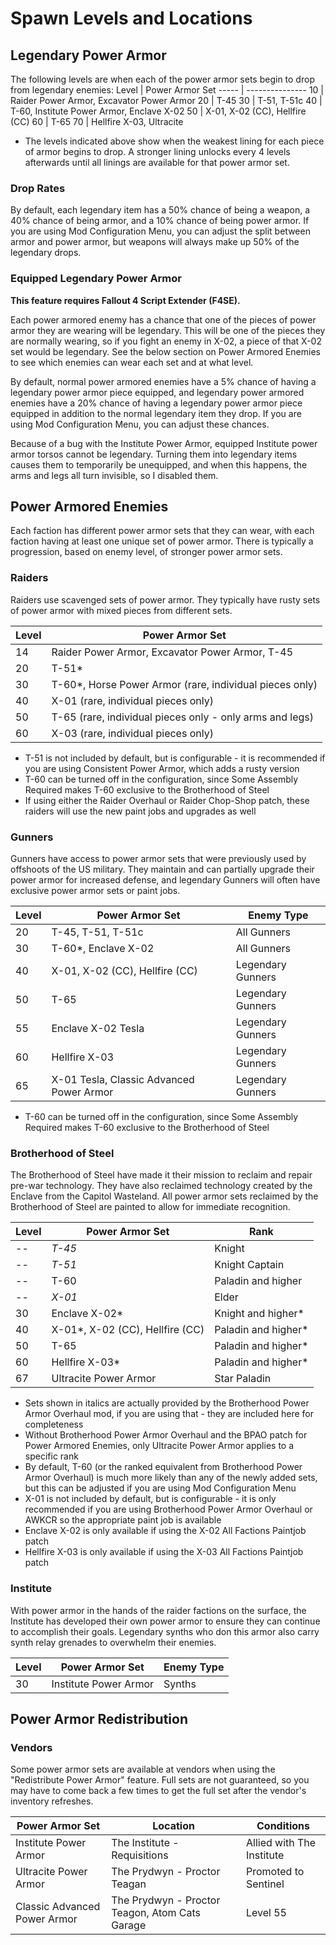 # Spawn Levels and Locations

## Legendary Power Armor
The following levels are when each of the power armor sets begin to drop from legendary enemies:
Level | Power Armor Set
----- | ---------------
10    | Raider Power Armor, Excavator Power Armor
20    | T-45
30    | T-51, T-51c
40    | T-60, Institute Power Armor, Enclave X-02
50    | X-01, X-02 (CC), Hellfire (CC)
60    | T-65
70    | Hellfire X-03, Ultracite

* The levels indicated above show when the weakest lining for each piece of armor begins to drop. A stronger lining unlocks every 4 levels afterwards until all linings are available for that power armor set.

### Drop Rates
By default, each legendary item has a 50% chance of being a weapon, a 40% chance of being armor, and a 10% chance of being power armor. If you are using Mod Configuration Menu, you can adjust the split between armor and power armor, but weapons will always make up 50% of the legendary drops.

### Equipped Legendary Power Armor

**This feature requires Fallout 4 Script Extender (F4SE).**

Each power armored enemy has a chance that one of the pieces of power armor they are wearing will be legendary. This will be one of the pieces they are normally wearing, so if you fight an enemy in X-02, a piece of that X-02 set would be legendary. See the below section on Power Armored Enemies to see which enemies can wear each set and at what level.

By default, normal power armored enemies have a 5% chance of having a legendary power armor piece equipped, and legendary power armored enemies have a 20% chance of having a legendary power armor piece equipped in addition to the normal legendary item they drop. If you are using Mod Configuration Menu, you can adjust these chances.

Because of a bug with the Institute Power Armor, equipped Institute power armor torsos cannot be legendary. Turning them into legendary items causes them to temporarily be unequipped, and when this happens, the arms and legs all turn invisible, so I disabled them. 

## Power Armored Enemies
Each faction has different power armor sets that they can wear, with each faction having at least one unique set of power armor. There is typically a progression, based on enemy level, of stronger power armor sets.

### Raiders
Raiders use scavenged sets of power armor. They typically have rusty sets of power armor with mixed pieces from different sets.

Level | Power Armor Set
----- | ---------------
14    | Raider Power Armor, Excavator Power Armor, T-45
20    | T-51*
30    | T-60*, Horse Power Armor (rare, individual pieces only)
40    | X-01 (rare, individual pieces only)
50    | T-65 (rare, individual pieces only - only arms and legs)
60    | X-03 (rare, individual pieces only)

* T-51 is not included by default, but is configurable - it is recommended if you are using Consistent Power Armor, which adds a rusty version
* T-60 can be turned off in the configuration, since Some Assembly Required makes T-60 exclusive to the Brotherhood of Steel
* If using either the Raider Overhaul or Raider Chop-Shop patch, these raiders will use the new paint jobs and upgrades as well

### Gunners
Gunners have access to power armor sets that were previously used by offshoots of the US military. They maintain and can partially upgrade their power armor for increased defense, and legendary Gunners will often have exclusive power armor sets or paint jobs.

Level | Power Armor Set                          | Enemy Type
----- | ---------------------------------------- | ----------
20    | T-45, T-51, T-51c                        | All Gunners
30    | T-60*, Enclave X-02                      | All Gunners
40    | X-01, X-02 (CC), Hellfire (CC)           | Legendary Gunners
50    | T-65                                     | Legendary Gunners
55    | Enclave X-02 Tesla                       | Legendary Gunners
60    | Hellfire X-03                            | Legendary Gunners
65    | X-01 Tesla, Classic Advanced Power Armor | Legendary Gunners

* T-60 can be turned off in the configuration, since Some Assembly Required makes T-60 exclusive to the Brotherhood of Steel

### Brotherhood of Steel
The Brotherhood of Steel have made it their mission to reclaim and repair pre-war technology. They have also reclaimed technology created by the Enclave from the Capitol Wasteland. All power armor sets reclaimed by the Brotherhood of Steel are painted to allow for immediate recognition.

Level | Power Armor Set                 | Rank
----- | ------------------------------- | ------------
--    | _T-45_                          | Knight
--    | _T-51_                          | Knight Captain
--    | T-60                            | Paladin and higher
--    | _X-01_                          | Elder
30    | Enclave X-02*                   | Knight and higher*
40    | X-01*, X-02 (CC), Hellfire (CC) | Paladin and higher*
50    | T-65                            | Paladin and higher*
60    | Hellfire X-03*                  | Paladin and higher*
67    | Ultracite Power Armor           | Star Paladin

* Sets shown in italics are actually provided by the Brotherhood Power Armor Overhaul mod, if you are using that - they are included here for completeness
* Without Brotherhood Power Armor Overhaul and the BPAO patch for Power Armored Enemies, only Ultracite Power Armor applies to a specific rank
* By default, T-60 (or the ranked equivalent from Brotherhood Power Armor Overhaul) is much more likely than any of the newly added sets, but this can be adjusted if you are using Mod Configuration Menu
* X-01 is not included by default, but is configurable - it is only recommended if you are using Brotherhood Power Armor Overhaul or AWKCR so the appropriate paint job is available
* Enclave X-02 is only available if using the X-02 All Factions Paintjob patch
* Hellfire X-03 is only available if using the X-03 All Factions Paintjob patch

### Institute
With power armor in the hands of the raider factions on the surface, the Institute has developed their own power armor to ensure they can continue to accomplish their goals. Legendary synths who don this armor also carry synth relay grenades to overwhelm their enemies.

Level | Power Armor Set       | Enemy Type
----- | --------------------- | ----------
30    | Institute Power Armor | Synths

## Power Armor Redistribution

### Vendors

Some power armor sets are available at vendors when using the "Redistribute Power Armor" feature. Full sets are not guaranteed, so you may have to come back a few times to get the full set after the vendor's inventory refreshes.

Power Armor Set              | Location                                       | Conditions
---------------------------- | ---------------------------------------------- | ----------
Institute Power Armor        | The Institute - Requisitions                   | Allied with The Institute
Ultracite Power Armor        | The Prydwyn - Proctor Teagan                   | Promoted to Sentinel
Classic Advanced Power Armor | The Prydwyn - Proctor Teagon, Atom Cats Garage | Level 55
